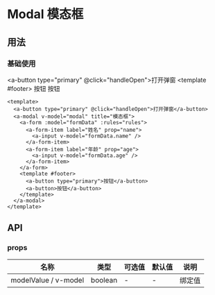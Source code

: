 # Modal 模态框

## 用法

### 基础使用

  <a-button type="primary" @click="handleOpen">打开弹窗</a-button>
  <a-modal v-model="modal" title="模态框">
    <a-form :model="formData" :rules="rules">
      <a-form-item label="姓名" prop="name">
        <a-input v-model="formData.name" />
      </a-form-item>
      <a-form-item label="年龄" prop="age">
        <a-input v-model="formData.age" />
      </a-form-item>
    </a-form>
    <template #footer>
      <a-button type="primary">按钮</a-button>
      <a-button>按钮</a-button>
    </template>
  </a-modal>
  
```vue
<template>
  <a-button type="primary" @click="handleOpen">打开弹窗</a-button>
  <a-modal v-model="modal" title="模态框">
    <a-form :model="formData" :rules="rules">
      <a-form-item label="姓名" prop="name">
        <a-input v-model="formData.name" />
      </a-form-item>
      <a-form-item label="年龄" prop="age">
        <a-input v-model="formData.age" />
      </a-form-item>
    </a-form>
    <template #footer>
      <a-button type="primary">按钮</a-button>
      <a-button>按钮</a-button>
    </template>
  </a-modal>
</template>
```

<script lang="ts" setup>
import { ref, reactive } from "vue";
const formData = reactive({
  name: "",
  age: "",
});
const modal = ref(false);
const handleOpen = () => {
  modal.value = true;
};
</script>

## API

### props

| 名称                 | 类型          | 可选值 | 默认值 | 说明   |
| -------------------- | ------------- | ------ | ------ | ------ |
| modelValue / v-model | boolean | -      | -      | 绑定值 |

